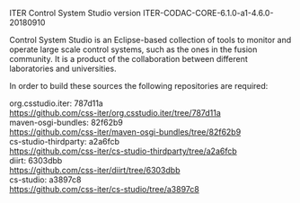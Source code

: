 ITER Control System Studio version ITER-CODAC-CORE-6.1.0-a1-4.6.0-20180910

Control System Studio is an Eclipse-based collection of tools
to monitor and operate large scale control systems, such as the
ones in the fusion community. It is a product of the collaboration
between different laboratories and universities.

In order to build these sources the following repositories are required:

org.csstudio.iter: 787d11a  
<https://github.com/css-iter/org.csstudio.iter/tree/787d11a>  
maven-osgi-bundles: 82f62b9  
<https://github.com/css-iter/maven-osgi-bundles/tree/82f62b9>  
cs-studio-thirdparty: a2a6fcb  
<https://github.com/css-iter/cs-studio-thirdparty/tree/a2a6fcb>  
diirt: 6303dbb  
<https://github.com/css-iter/diirt/tree/6303dbb>  
cs-studio: a3897c8  
<https://github.com/css-iter/cs-studio/tree/a3897c8>  
